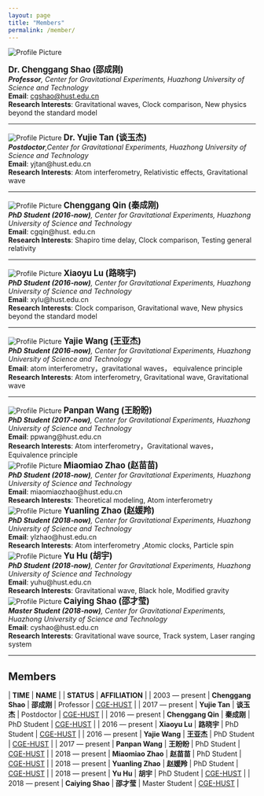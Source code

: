 ```yaml
---
layout: page
title: "Members"
permalink: /member/
---
```


<style>
  table {
    font-family: arial, sans-serif;
    border-collapse: collapse;
    width: 100%;
  }
  
  td, th {
    border: 1px solid #dddddd;
    text-align: left;
    padding: 8px;
  }
  
  tr:nth-child(odd) {
    background-color: #dddddd;
  }
</style>

<img src="{{ site.baseurl }}/assets/Shao_Chenggang.png" title="Profile Picture" class="profile">

<big><b>Dr. Chenggang Shao (邵成刚)</b></big><br>
<i><b>Professor</b>, Center for Gravitational Experiments,
 Huazhong University of Science and Technology</i><br>
<b>Email</b>: cgshao@hust.edu.cn<br>
<b>Research Interests</b>: Gravitational waves, Clock comparison, New physics
beyond the standard model<br>

---

<img src="{{ site.baseurl }}/assets/Tan_Yujie.png" title="Profile Picture" class="profile">
<big><b>Dr. Yujie Tan (谈玉杰)</b></big><br>
<i><b>Postdoctor</b>,Center for Gravitational Experiments,
 Huazhong University of Science and Technology</i><br>
<b>Email</b>: yjtan@hust.edu.cn <br>
<b>Research Interests</b>: Atom interferometry, Relativistic effects, Gravitational wave <br>

---

<img src="{{ site.baseurl }}/assets/Qin_Chenggang.png" title="Profile Picture" class="profile">
<big><b>Chenggang Qin (秦成刚)</b></big><br>
<i><b>PhD Student (2016-now)</b>, Center for Gravitational Experiments,
 Huazhong University of Science and Technology</i><br>
<b>Email</b>: cgqin@hust. edu.cn<br>
<b>Research Interests</b>: Shapiro time delay, Clock comparison,  Testing general relativity<br>

---

<img src="{{ site.baseurl }}/assets/Lu_Xiaoyu.png" title="Profile Picture" class="profile">
<big><b>Xiaoyu Lu (路晓宇)</b></big><br>
<i><b>PhD Student (2016-now)</b>, Center for Gravitational Experiments,
 Huazhong University of Science and Technology</i><br>
<b>Email</b>: xylu@hust.edu.cn<br>
<b>Research Interests</b>: Clock comparison, Gravitational wave, New physics beyond the standard model<br>

---

<img src="{{ site.baseurl }}/assets/Wang_Yajie.png" title="Profile Picture" class="profile">
<big><b>Yajie Wang (王亚杰)</b></big><br>
<i><b>PhD Student (2016-now)</b>, Center for Gravitational Experiments,
 Huazhong University of Science and Technology</i><br>
<b>Email</b>: atom interferometry，gravitational waves，
equivalence principle <br>
<b>Research Interests</b>: Atom interferometry, Gravitational wave, Gravitational wave <br>

---

<img src="{{ site.baseurl }}/assets/Wang_Panpan.png" title="Profile Picture" class="profile">
<big><b>Panpan Wang (王盼盼)</b></big><br>
<i><b>PhD Student (2017-now)</b>, Center for Gravitational Experiments,
 Huazhong University of Science and Technology</i><br>
<b>Email</b>: ppwang@hust.edu.cn <br>
<b>Research Interests</b>: Atom interferometry，Gravitational waves，
Equivalence principle <br>

<img src="{{ site.baseurl }}/assets/Zhao_Miaomiao.png" title="Profile Picture" class="profile">
<big><b>Miaomiao Zhao (赵苗苗)</b></big><br>
<i><b>PhD Student (2018-now)</b>, Center for Gravitational Experiments,
 Huazhong University of Science and Technology</i><br>
<b>Email</b>: miaomiaozhao@hust.edu.cn <br>
<b>Research Interests</b>: Theoretical modeling, Atom interferometry <br>

<img src="{{ site.baseurl }}/assets/Zhao_Yuanling.png" title="Profile Picture" class="profile">
<big><b>Yuanling Zhao (赵媛羚)</b></big><br>
<i><b>PhD Student (2018-now)</b>, Center for Gravitational Experiments,
 Huazhong University of Science and Technology</i><br>
<b>Email</b>: ylzhao@hust.edu.cn <br>
<b>Research Interests</b>: Atom interferometry ,Atomic clocks, Particle spin <br>

<img src="{{ site.baseurl }}/assets/Hu_Yu.png" title="Profile Picture" class="profile">
<big><b>Yu Hu (胡宇)</b></big><br>
<i><b>PhD Student (2018-now)</b>, Center for Gravitational Experiments,
 Huazhong University of Science and Technology</i><br>
<b>Email</b>: yuhu@hust.edu.cn <br>
<b>Research Interests</b>: Gravitational wave, Black hole, Modified gravity <br>

<img src="{{ site.baseurl }}/assets/Shao_Caiying.png" title="Profile Picture" class="profile">
<big><b>Caiying Shao (邵才莹)</b></big><br>
<i><b>Master Student (2018-now)</b>, Center for Gravitational Experiments,
 Huazhong University of Science and Technology</i><br>
<b>Email</b>: cyshao@hust.edu.cn <br>
<b>Research Interests</b>: Gravitational wave source, Track system, Laser ranging system <br>

---

## Members

| **TIME** | **NAME** | | **STATUS** | **AFFILIATION** |
| 2003 — present | **Chenggang Shao** | **邵成刚** | Professor | [CGE-HUST](http://ggg.hust.edu.cn/) |
| 2017 — present | **Yujie Tan** | **谈玉杰** | Postdoctor | [CGE-HUST](http://ggg.hust.edu.cn/) |
| 2016 — present | **Chenggang Qin** | **秦成刚** | PhD Student | [CGE-HUST](http://ggg.hust.edu.cn/) |
| 2016 — present | **Xiaoyu Lu** | **路晓宇** | PhD Student | [CGE-HUST](http://ggg.hust.edu.cn/) | 
| 2016 — present | **Yajie Wang** | **王亚杰** | PhD Student | [CGE-HUST](http://ggg.hust.edu.cn/) |
| 2017 — present | **Panpan Wang** | **王盼盼** | PhD Student | [CGE-HUST](http://ggg.hust.edu.cn/) |
| 2018 — present | **Miaomiao Zhao** | **赵苗苗** | PhD Student | [CGE-HUST](http://ggg.hust.edu.cn/) |
| 2018 — present | **Yuanling Zhao** | **赵媛羚** | PhD Student | [CGE-HUST](http://ggg.hust.edu.cn/) |
| 2018 — present | **Yu Hu** | **胡宇** | PhD Student | [CGE-HUST](http://ggg.hust.edu.cn/) |
| 2018 — present | **Caiying Shao** | **邵才莹** | Master Student | [CGE-HUST](http://ggg.hust.edu.cn/) |

<p></p>


<!--

<p></p>

## Former Visitors

| **TIME** | **NAME** | | **STATUS** | **AFFILIATION** |
| 2019 — 2019 | **Tongxuan Zhang** | **张通烜** | Undergraduate | [BIO-PKU](http://www.bio.pku.edu.cn/) |

-->

